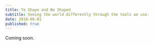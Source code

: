 ```yaml
---
title: To Shape and Be Shaped
subtitle: Seeing the world differently through the tools we use.
date: 2018-06-01
published: true
---
```


Coming soon.